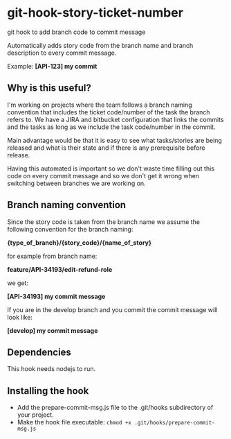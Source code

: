 # git-hook-story-ticket-number
git hook to add branch code to commit message

Automatically adds story code from the branch name and branch description to every commit message.

Example: **[API-123] my commit**

## Why is this useful?
I'm working on projects where the team follows a branch naming convention that includes the ticket code/number of the task the branch refers to. We have a JIRA and bitbucket configuration that links the commits and the tasks as long as we include the task code/number in the commit.

Main advantage would be that it is easy to see what tasks/stories are being released and what is their state and if there is any prerequisite before release.

Having this automated is important so we don't waste time filling out this code on every commit message and so we don't get it wrong when switching between branches we are working on.

## Branch naming convention
Since the story code is taken from the branch name we assume the following convention for the branch naming:

**{type_of_branch}/{story_code}/{name_of_story}**

for example from branch name:

**feature/API-34193/edit-refund-role**

we get:

**[API-34193] my commit message**

If you are in the develop branch and you commit the commit message will look like:

**[develop] my commit message**

## Dependencies

This hook needs nodejs to run.

## Installing the hook

- Add the prepare-commit-msg.js file to the .git/hooks subdirectory of your project.
- Make the hook file executable: ```chmod +x .git/hooks/prepare-commit-msg.js```
